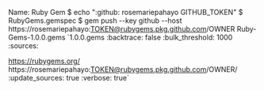 
Name: Ruby Gem
$ echo ":github: rosemariepahayo GITHUB_TOKEN"
$ RubyGems.gemspec
$ gem push --key github --host https://rosemariepahayo:TOKEN@rubygems.pkg.github.com/OWNER
Ruby-Gems-1.0.0.gems
`1.0.0.gems
:backtrace: false
:bulk_threshold: 1000
:sources:

https://rubygems.org/
https://rosemariepahayo:TOKEN@rubygems.pkg.github.com/OWNER/
:update_sources: true
:verbose: true`
